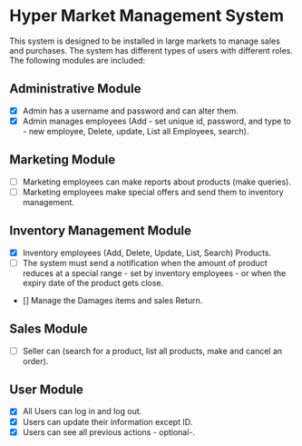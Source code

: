 # Hyper Market Management System

This system is designed to be installed in large markets to manage sales and purchases. The system has different types of users with different roles. The following modules are included:

## Administrative Module

- [x] Admin has a username and password and can alter them.
- [x] Admin manages employees (Add - set unique id, password, and type to - new employee, Delete, update, List all Employees, search).

## Marketing Module

- [ ] Marketing employees can make reports about products (make queries).
- [ ] Marketing employees make special offers and send them to inventory management.

## Inventory Management Module

- [x] Inventory employees (Add, Delete, Update, List, Search) Products.
- [ ] The system must send a notification when the amount of product reduces at a special range - set by inventory employees - or when the expiry date of the product gets close.
- [] Manage the Damages items and sales Return.

## Sales Module

- [ ] Seller can (search for a product, list all products, make and cancel an order).

## User Module

- [x] All Users can log in and log out.
- [x] Users can update their information except ID.
- [x] Users can see all previous actions - optional-.
